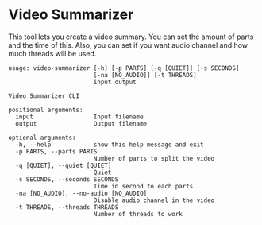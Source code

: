 # Video Summarizer

This tool lets you create a video summary. You can set the amount of parts and the time of this. Also, you can set if you want audio channel and how much threads will be used.

```
usage: video-summarizer [-h] [-p PARTS] [-q [QUIET]] [-s SECONDS]
                        [-na [NO_AUDIO]] [-t THREADS]
                        input output

Video Summarizer CLI

positional arguments:
  input                 Input filename
  output                Output filename

optional arguments:
  -h, --help            show this help message and exit
  -p PARTS, --parts PARTS
                        Number of parts to split the video
  -q [QUIET], --quiet [QUIET]
                        Quiet
  -s SECONDS, --seconds SECONDS
                        Time in second to each parts
  -na [NO_AUDIO], --no-audio [NO_AUDIO]
                        Disable audio channel in the video
  -t THREADS, --threads THREADS
                        Number of threads to work
```
